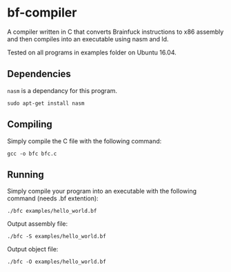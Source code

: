 # bf-compiler
A compiler written in C that converts Brainfuck instructions to x86 assembly and then compiles into an executable using nasm and ld.

Tested on all programs in examples folder on Ubuntu 16.04.

## Dependencies 
`nasm` is a dependancy for this program.
```
sudo apt-get install nasm
```

## Compiling
Simply compile the C file with the following command:  
```
gcc -o bfc bfc.c
```
## Running
Simply compile your program into an executable with the following command (needs .bf extention):
```
./bfc examples/hello_world.bf
```
Output assembly file:
```
./bfc -S examples/hello_world.bf
```
Output object file:
```
./bfc -O examples/hello_world.bf
```

